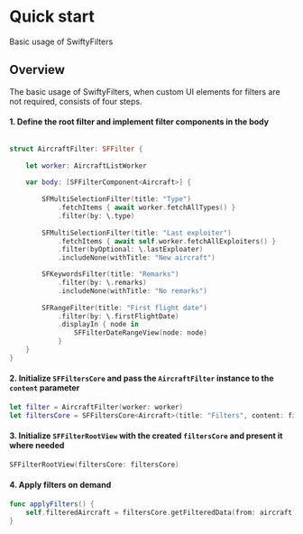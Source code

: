 # Quick start

Basic usage of SwiftyFilters

## Overview

The basic usage of SwiftyFilters, when custom UI elements for filters are not required, consists of four steps.

#### 1. Define the root filter and implement filter components in the body

```swift

struct AircraftFilter: SFFilter {
    
    let worker: AircraftListWorker
    
    var body: [SFFilterComponent<Aircraft>] {
        
        SFMultiSelectionFilter(title: "Type")
            .fetchItems { await worker.fetchAllTypes() }
            .filter(by: \.type)
        
        SFMultiSelectionFilter(title: "Last exploiter")
            .fetchItems { await self.worker.fetchAllExploiters() }
            .filter(byOptional: \.lastExploater)
            .includeNone(withTitle: "New aircraft")

        SFKeywordsFilter(title: "Remarks")
            .filter(by: \.remarks)
            .includeNone(withTitle: "No remarks")
            
        SFRangeFilter(title: "First flight date")
            .filter(by: \.firstFlightDate)
            .displayIn { node in
                SFFilterDateRangeView(node: node)
            }    
    }
}

```

#### 2. Initialize `SFFiltersCore` and pass the `AircraftFilter` instance to the `content` parameter

```swift
let filter = AircraftFilter(worker: worker)
let filtersCore = SFFiltersCore<Aircraft>(title: "Filters", content: filter)

```

#### 3. Initialize `SFFilterRootView` with the created `filtersCore` and present it where needed

```swift
SFFilterRootView(filtersCore: filtersCore)
```

#### 4. Apply filters on demand

```swift
func applyFilters() {
    self.filteredAircraft = filtersCore.getFilteredData(from: aircraft)
}
```

